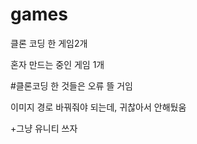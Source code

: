 # games
클론 코딩 한  게임2개

혼자 만드는 중인 게임 1개

#클론코딩 한 것들은 오류 뜰 거임

이미지 경로 바꿔줘야 되는데, 귀찮아서 안해뒀움


+그냥 유니티 쓰자
